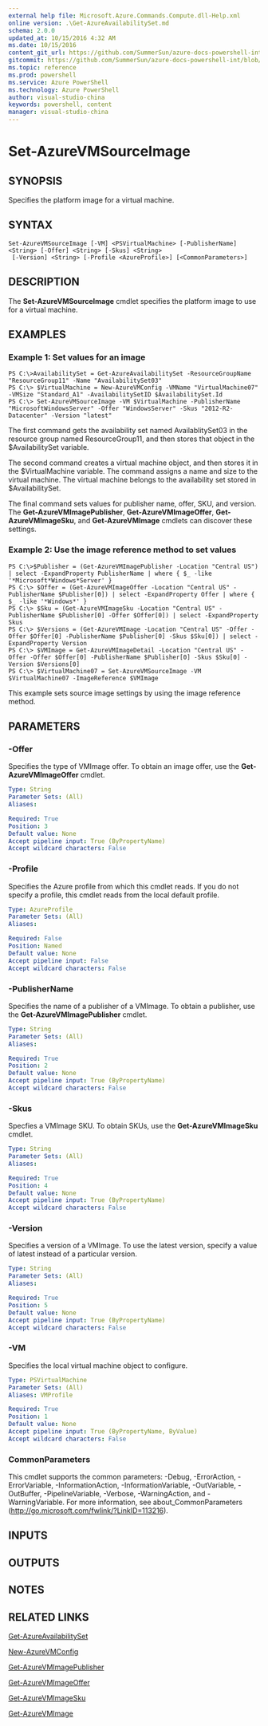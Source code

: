 ```yaml
---
external help file: Microsoft.Azure.Commands.Compute.dll-Help.xml
online version: .\Get-AzureAvailabilitySet.md
schema: 2.0.0
updated_at: 10/15/2016 4:32 AM
ms.date: 10/15/2016
content_git_url: https://github.com/SummerSun/azure-docs-powershell-int/blob/master/azureps-cmdlets-docs/ResourceManager/AzureRM.Compute/v0.9.8/CmdletMDs/Set-AzureVMSourceImage.md
gitcommit: https://github.com/SummerSun/azure-docs-powershell-int/blob/1bfd8e268acfc1799ad3f17c5a982578f54443cf/azureps-cmdlets-docs/ResourceManager/AzureRM.Compute/v0.9.8/CmdletMDs/Set-AzureVMSourceImage.md
ms.topic: reference
ms.prod: powershell
ms.service: Azure PowerShell
ms.technology: Azure PowerShell
author: visual-studio-china
keywords: powershell, content
manager: visual-studio-china
---
```


# Set-AzureVMSourceImage

## SYNOPSIS
Specifies the platform image for a virtual machine.

## SYNTAX

```
Set-AzureVMSourceImage [-VM] <PSVirtualMachine> [-PublisherName] <String> [-Offer] <String> [-Skus] <String>
 [-Version] <String> [-Profile <AzureProfile>] [<CommonParameters>]
```

## DESCRIPTION
The **Set-AzureVMSourceImage** cmdlet specifies the platform image to use for a virtual machine.

## EXAMPLES

### Example 1: Set values for an image
```
PS C:\>AvailabilitySet = Get-AzureAvailabilitySet -ResourceGroupName "ResourceGroup11" -Name "AvailabilitySet03"
PS C:\> $VirtualMachine = New-AzureVMConfig -VMName "VirtualMachine07" -VMSize "Standard_A1" -AvailabilitySetID $AvailabilitySet.Id 
PS C:\> Set-AzureVMSourceImage -VM $VirtualMachine -PublisherName "MicrosoftWindowsServer" -Offer "WindowsServer" -Skus "2012-R2-Datacenter" -Version "latest"
```

The first command gets the availability set named AvailablitySet03 in the resource group named ResourceGroup11, and then stores that object in the $AvailabilitySet variable.

The second command creates a virtual machine object, and then stores it in the $VirtualMachine variable.
The command assigns a name and size to the virtual machine.
The virtual machine belongs to the availability set stored in $AvailabilitySet.

The final command sets values for publisher name, offer, SKU, and version.
The **Get-AzureVMImagePublisher**, **Get-AzureVMImageOffer**, **Get-AzureVMImageSku**, and **Get-AzureVMImage** cmdlets can discover these settings.

### Example 2: Use the image reference method to set values
```
PS C:\>$Publisher = (Get-AzureVMImagePublisher -Location "Central US") | select -ExpandProperty PublisherName | where { $_ -like '*Microsoft*Windows*Server' } 
PS C:\> $Offer = (Get-AzureVMImageOffer -Location "Central US" -PublisherName $Publisher[0]) | select -ExpandProperty Offer | where { $_ -like '*Windows*' } 
PS C:\> $Sku = (Get-AzureVMImageSku -Location "Central US" -PublisherName $Publisher[0] -Offer $Offer[0]) | select -ExpandProperty Skus
PS C:\> $Versions = (Get-AzureVMImage -Location "Central US" -Offer -Offer $Offer[0] -PublisherName $Publisher[0] -Skus $Sku[0]) | select -ExpandProperty Version
PS C:\> $VMImage = Get-AzureVMImageDetail -Location "Central US" -Offer -Offer $Offer[0] -PublisherName $Publisher[0] -Skus $Sku[0] -Version $Versions[0] 
PS C:\> $VirtualMachine07 = Set-AzureVMSourceImage -VM $VirtualMachine07 -ImageReference $VMImage
```

This example sets source image settings by using the image reference method.

## PARAMETERS

### -Offer
Specifies the type of VMImage offer.
To obtain an image offer, use the **Get-AzureVMImageOffer** cmdlet.

```yaml
Type: String
Parameter Sets: (All)
Aliases: 

Required: True
Position: 3
Default value: None
Accept pipeline input: True (ByPropertyName)
Accept wildcard characters: False
```

### -Profile
Specifies the Azure profile from which this cmdlet reads.
If you do not specify a profile, this cmdlet reads from the local default profile.

```yaml
Type: AzureProfile
Parameter Sets: (All)
Aliases: 

Required: False
Position: Named
Default value: None
Accept pipeline input: False
Accept wildcard characters: False
```

### -PublisherName
Specifies the name of a publisher of a VMImage.
To obtain a publisher, use the **Get-AzureVMImagePublisher** cmdlet.

```yaml
Type: String
Parameter Sets: (All)
Aliases: 

Required: True
Position: 2
Default value: None
Accept pipeline input: True (ByPropertyName)
Accept wildcard characters: False
```

### -Skus
Specfies a VMImage SKU.
To obtain SKUs, use the **Get-AzureVMImageSku** cmdlet.

```yaml
Type: String
Parameter Sets: (All)
Aliases: 

Required: True
Position: 4
Default value: None
Accept pipeline input: True (ByPropertyName)
Accept wildcard characters: False
```

### -Version
Specifies a version of a VMImage.
To use the latest version, specify a value of latest instead of a particular version.

```yaml
Type: String
Parameter Sets: (All)
Aliases: 

Required: True
Position: 5
Default value: None
Accept pipeline input: True (ByPropertyName)
Accept wildcard characters: False
```

### -VM
Specifies the local virtual machine object to configure.

```yaml
Type: PSVirtualMachine
Parameter Sets: (All)
Aliases: VMProfile

Required: True
Position: 1
Default value: None
Accept pipeline input: True (ByPropertyName, ByValue)
Accept wildcard characters: False
```

### CommonParameters
This cmdlet supports the common parameters: -Debug, -ErrorAction, -ErrorVariable, -InformationAction, -InformationVariable, -OutVariable, -OutBuffer, -PipelineVariable, -Verbose, -WarningAction, and -WarningVariable. For more information, see about_CommonParameters (http://go.microsoft.com/fwlink/?LinkID=113216).

## INPUTS

## OUTPUTS

## NOTES

## RELATED LINKS

[Get-AzureAvailabilitySet](.\Get-AzureAvailabilitySet.md)

[New-AzureVMConfig](.\New-AzureVMConfig.md)

[Get-AzureVMImagePublisher](.\Get-AzureVMImagePublisher.md)

[Get-AzureVMImageOffer](.\Get-AzureVMImageOffer.md)

[Get-AzureVMImageSku](.\Get-AzureVMImageSku.md)

[Get-AzureVMImage](.\Get-AzureVMImage.md)

